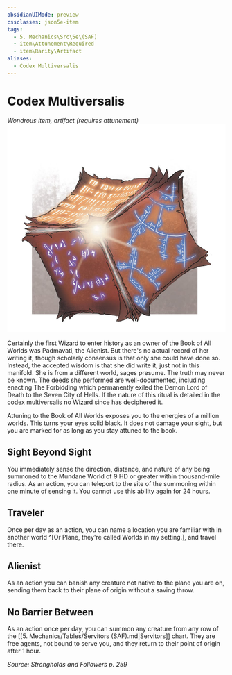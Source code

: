```yaml
---
obsidianUIMode: preview
cssclasses: json5e-item
tags:
  - 5. Mechanics\Src\5e\(SAF)
  - item\Attunement\Required
  - item\Rarity\Artifact
aliases:
  - Codex Multiversalis
---
```

# Codex Multiversalis
*Wondrous item, artifact (requires attunement)*  
![](https://raw.githubusercontent.com/TheGiddyLimit/homebrew/master/_img/SaF/codex-multiversalis.jpg#right)  


Certainly the first Wizard to enter history as an owner of the Book of All Worlds was Padmavati, the Alienist. But there's no actual record of her writing it, though scholarly consensus is that only she could have done so. Instead, the accepted wisdom is that she did write it, just not in this manifold. She is from a different world, sages presume. The truth may never be known. The deeds she performed are well-documented, including enacting The Forbidding which permanently exiled the Demon Lord of Death to the Seven City of Hells. If the nature of this ritual is detailed in the codex multiversalis no Wizard since has deciphered it.

Attuning to the Book of All Worlds exposes you to the energies of a million worlds. This turns your eyes solid black. It does not damage your sight, but you are marked for as long as you stay attuned to the book.

## Sight Beyond Sight

You immediately sense the direction, distance, and nature of any being summoned to the Mundane World of 9 HD or greater within thousand-mile radius. As an action, you can teleport to the site of the summoning within one minute of sensing it. You cannot use this ability again for 24 hours.

## Traveler

Once per day as an action, you can name a location you are familiar with in another world ^[Or Plane, they're called Worlds in my setting.], and travel there.

## Alienist

As an action you can banish any creature not native to the plane you are on, sending them back to their plane of origin without a saving throw.

## No Barrier Between

As an action once per day, you can summon any creature from any row of the [[5. Mechanics/Tables/Servitors (SAF).md\|Servitors]] chart. They are free agents, not bound to serve you, and they return to their point of origin after 1 hour.

*Source: Strongholds and Followers p. 259*
